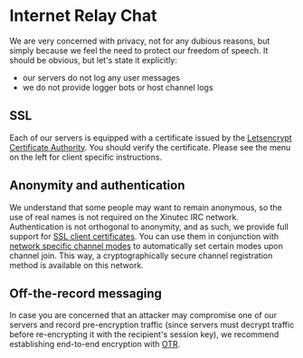 Internet Relay Chat
===================

We are very concerned with privacy, not for any dubious reasons, but simply
because we feel the need to protect our freedom of speech. It should be
obvious, but let's state it explicitly:

- our servers do not log any user messages
- we do not provide logger bots or host channel logs

SSL
---

Each of our servers is equipped with a certificate issued by the [Letsencrypt
Certificate Authority](https://letsencrypt.org/). You should verify the
certificate. Please see the menu on the left for client specific instructions.

Anonymity and authentication
----------------------------

We understand that some people may want to remain anonymous, so the use of
real names is not required on the Xinutec IRC network. Authentication is not
orthogonal to anonymity, and as such, we provide full support for [SSL client
certificates](ssl). You can use them in conjunction with [network specific
channel modes](modes) to automatically set certain modes upon channel join.
This way, a cryptographically secure channel registration method is available
on this network.

Off-the-record messaging
------------------------

In case you are concerned that an attacker may compromise one of our servers
and record pre-encryption traffic (since servers must decrypt traffic before
re-encrypting it with the recipient's session key), we recommend establishing
end-to-end encryption with [OTR](http://www.cypherpunks.ca/otr/).
